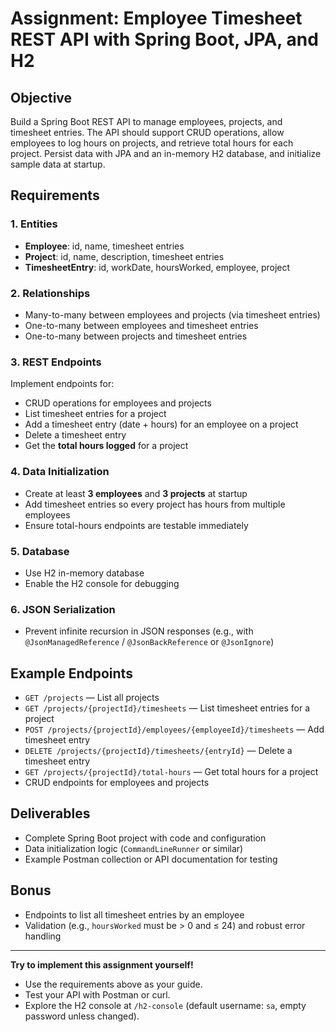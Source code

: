 # Assignment: Employee Timesheet REST API with Spring Boot, JPA, and H2

## Objective

Build a Spring Boot REST API to manage employees, projects, and timesheet entries. The API should support CRUD operations, allow employees to log hours on projects, and retrieve total hours for each project. Persist data with JPA and an in-memory H2 database, and initialize sample data at startup.

## Requirements

### 1. Entities

* **Employee**: id, name, timesheet entries
* **Project**: id, name, description, timesheet entries
* **TimesheetEntry**: id, workDate, hoursWorked, employee, project

### 2. Relationships

* Many-to-many between employees and projects (via timesheet entries)
* One-to-many between employees and timesheet entries
* One-to-many between projects and timesheet entries

### 3. REST Endpoints

Implement endpoints for:

* CRUD operations for employees and projects
* List timesheet entries for a project
* Add a timesheet entry (date + hours) for an employee on a project
* Delete a timesheet entry
* Get the **total hours logged** for a project

### 4. Data Initialization

* Create at least **3 employees** and **3 projects** at startup
* Add timesheet entries so every project has hours from multiple employees
* Ensure total-hours endpoints are testable immediately

### 5. Database

* Use H2 in-memory database
* Enable the H2 console for debugging

### 6. JSON Serialization

* Prevent infinite recursion in JSON responses (e.g., with `@JsonManagedReference` / `@JsonBackReference` or `@JsonIgnore`)

## Example Endpoints

* `GET /projects` — List all projects
* `GET /projects/{projectId}/timesheets` — List timesheet entries for a project
* `POST /projects/{projectId}/employees/{employeeId}/timesheets` — Add timesheet entry
* `DELETE /projects/{projectId}/timesheets/{entryId}` — Delete a timesheet entry
* `GET /projects/{projectId}/total-hours` — Get total hours for a project
* CRUD endpoints for employees and projects

## Deliverables

* Complete Spring Boot project with code and configuration
* Data initialization logic (`CommandLineRunner` or similar)
* Example Postman collection or API documentation for testing

## Bonus

* Endpoints to list all timesheet entries by an employee
* Validation (e.g., `hoursWorked` must be > 0 and ≤ 24) and robust error handling

---

**Try to implement this assignment yourself!**

* Use the requirements above as your guide.
* Test your API with Postman or curl.
* Explore the H2 console at `/h2-console` (default username: `sa`, empty password unless changed).
